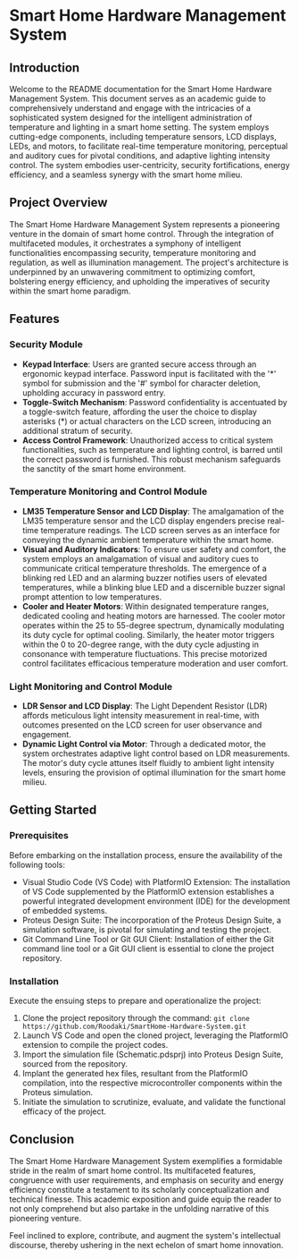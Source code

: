 # Smart Home Hardware Management System

## Introduction
Welcome to the README documentation for the Smart Home Hardware Management System. This document serves as an academic guide to comprehensively understand and engage with the intricacies of a sophisticated system designed for the intelligent administration of temperature and lighting in a smart home setting. The system employs cutting-edge components, including temperature sensors, LCD displays, LEDs, and motors, to facilitate real-time temperature monitoring, perceptual and auditory cues for pivotal conditions, and adaptive lighting intensity control. The system embodies user-centricity, security fortifications, energy efficiency, and a seamless synergy with the smart home milieu.

## Project Overview
The Smart Home Hardware Management System represents a pioneering venture in the domain of smart home control. Through the integration of multifaceted modules, it orchestrates a symphony of intelligent functionalities encompassing security, temperature monitoring and regulation, as well as illumination management. The project's architecture is underpinned by an unwavering commitment to optimizing comfort, bolstering energy efficiency, and upholding the imperatives of security within the smart home paradigm.

## Features
### Security Module
- **Keypad Interface**: Users are granted secure access through an ergonomic keypad interface. Password input is facilitated with the '*' symbol for submission and the '#' symbol for character deletion, upholding accuracy in password entry.
- **Toggle-Switch Mechanism**: Password confidentiality is accentuated by a toggle-switch feature, affording the user the choice to display asterisks (*) or actual characters on the LCD screen, introducing an additional stratum of security.
- **Access Control Framework**: Unauthorized access to critical system functionalities, such as temperature and lighting control, is barred until the correct password is furnished. This robust mechanism safeguards the sanctity of the smart home environment.

### Temperature Monitoring and Control Module
- **LM35 Temperature Sensor and LCD Display**: The amalgamation of the LM35 temperature sensor and the LCD display engenders precise real-time temperature readings. The LCD screen serves as an interface for conveying the dynamic ambient temperature within the smart home.
- **Visual and Auditory Indicators**: To ensure user safety and comfort, the system employs an amalgamation of visual and auditory cues to communicate critical temperature thresholds. The emergence of a blinking red LED and an alarming buzzer notifies users of elevated temperatures, while a blinking blue LED and a discernible buzzer signal prompt attention to low temperatures.
- **Cooler and Heater Motors**: Within designated temperature ranges, dedicated cooling and heating motors are harnessed. The cooler motor operates within the 25 to 55-degree spectrum, dynamically modulating its duty cycle for optimal cooling. Similarly, the heater motor triggers within the 0 to 20-degree range, with the duty cycle adjusting in consonance with temperature fluctuations. This precise motorized control facilitates efficacious temperature moderation and user comfort.

### Light Monitoring and Control Module
- **LDR Sensor and LCD Display**: The Light Dependent Resistor (LDR) affords meticulous light intensity measurement in real-time, with outcomes presented on the LCD screen for user observance and engagement.
- **Dynamic Light Control via Motor**: Through a dedicated motor, the system orchestrates adaptive light control based on LDR measurements. The motor's duty cycle attunes itself fluidly to ambient light intensity levels, ensuring the provision of optimal illumination for the smart home milieu.

## Getting Started
### Prerequisites
Before embarking on the installation process, ensure the availability of the following tools:
- Visual Studio Code (VS Code) with PlatformIO Extension: The installation of VS Code supplemented by the PlatformIO extension establishes a powerful integrated development environment (IDE) for the development of embedded systems.
- Proteus Design Suite: The incorporation of the Proteus Design Suite, a simulation software, is pivotal for simulating and testing the project.
- Git Command Line Tool or Git GUI Client: Installation of either the Git command line tool or a Git GUI client is essential to clone the project repository.

### Installation
Execute the ensuing steps to prepare and operationalize the project:
1. Clone the project repository through the command: `git clone https://github.com/Roodaki/SmartHome-Hardware-System.git`
2. Launch VS Code and open the cloned project, leveraging the PlatformIO extension to compile the project codes.
3. Import the simulation file (Schematic.pdsprj) into Proteus Design Suite, sourced from the repository.
4. Implant the generated hex files, resultant from the PlatformIO compilation, into the respective microcontroller components within the Proteus simulation.
5. Initiate the simulation to scrutinize, evaluate, and validate the functional efficacy of the project.

## Conclusion
The Smart Home Hardware Management System exemplifies a formidable stride in the realm of smart home control. Its multifaceted features, congruence with user requirements, and emphasis on security and energy efficiency constitute a testament to its scholarly conceptualization and technical finesse. This academic exposition and guide equip the reader to not only comprehend but also partake in the unfolding narrative of this pioneering venture.

Feel inclined to explore, contribute, and augment the system's intellectual discourse, thereby ushering in the next echelon of smart home innovation.
